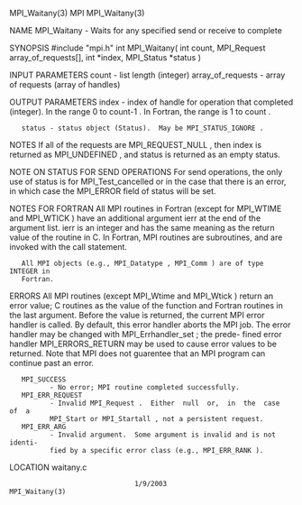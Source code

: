 MPI_Waitany(3)                        MPI                       MPI_Waitany(3)



NAME
       MPI_Waitany -  Waits for any specified send or receive to complete

SYNOPSIS
       #include "mpi.h"
       int MPI_Waitany(
               int count,
               MPI_Request array_of_requests[],
               int *index,
               MPI_Status *status )

INPUT PARAMETERS
       count  - list length (integer)
       array_of_requests
              - array of requests (array of handles)


OUTPUT PARAMETERS
       index  -  index  of  handle for operation that completed (integer).  In
              the range 0 to count-1 .  In Fortran, the range is 1 to count  .

       status - status object (Status).  May be MPI_STATUS_IGNORE .



NOTES
       If all of the requests are MPI_REQUEST_NULL , then index is returned as
       MPI_UNDEFINED , and status is returned as an empty status.


NOTE ON STATUS FOR SEND OPERATIONS
       For send operations, the only use of status is  for  MPI_Test_cancelled
       or  in  the  case  that  there is an error, in which case the MPI_ERROR
       field of status will be set.


NOTES FOR FORTRAN
       All MPI routines in Fortran (except for MPI_WTIME and MPI_WTICK )  have
       an  additional  argument ierr at the end of the argument list.  ierr is
       an integer and has the same meaning as the return value of the  routine
       in  C.   In Fortran, MPI routines are subroutines, and are invoked with
       the call statement.

       All MPI objects (e.g., MPI_Datatype , MPI_Comm ) are of type INTEGER in
       Fortran.


ERRORS
       All  MPI  routines  (except  MPI_Wtime  and MPI_Wtick ) return an error
       value; C routines as the value of the function and Fortran routines  in
       the last argument.  Before the value is returned, the current MPI error
       handler is called.  By default, this error handler aborts the MPI  job.
       The  error  handler may be changed with MPI_Errhandler_set ; the prede-
       fined error handler MPI_ERRORS_RETURN may be used to cause error values
       to  be  returned.  Note that MPI does not guarentee that an MPI program
       can continue past an error.

       MPI_SUCCESS
              - No error; MPI routine completed successfully.
       MPI_ERR_REQUEST
              - Invalid MPI_Request .  Either  null  or,  in  the  case  of  a
              MPI_Start or MPI_Startall , not a persistent request.
       MPI_ERR_ARG
              - Invalid argument.  Some argument is invalid and is not identi-
              fied by a specific error class (e.g., MPI_ERR_RANK ).

LOCATION
       waitany.c



                                   1/9/2003                     MPI_Waitany(3)
